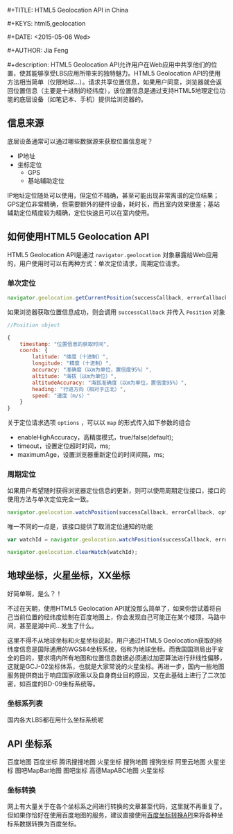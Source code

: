  #+TITLE: HTML5 Geolocation API in China

 #+KEYS: html5,geolocation

 #+DATE: <2015-05-06 Wed>

 #+AUTHOR: Jia Feng
 
 #+description: HTML5 Geolocation API允许用户在Web应用中共享他们的位置，使其能够享受LBS应用所带来的独特魅力。HTML5 Geolocation API的使用方法相当简单（仅限地球...）。请求共享位置信息，如果用户同意，浏览器就会返回位置信息（主要是十进制的经纬度），该位置信息是通过支持HTML5地理定位功能的底层设备（如笔记本、手机）提供给浏览器的。

## 信息来源

底层设备通常可以通过哪些数据源来获取位置信息呢？

*  IP地址
*  坐标定位
    *  GPS
    *  基站辅助定位
    
IP地址定位随处可以使用，但定位不精确，甚至可能出现非常离谱的定位结果；GPS定位非常精确，但需要额外的硬件设备，耗时长，而且室内效果很差；基站辅助定位精度较为精确，定位快速且可以在室内使用。

## 如何使用HTML5 Geolocation API

HTML5 Geolocation API是通过 `navigator.geolocation` 对象暴露给Web应用的，用户使用时可以有两种方式：单次定位请求，周期定位请求。

### 单次定位

```js
navigator.geolocation.getCurrentPosition(successCallback, errorCallback, options);
```

如果浏览器获取位置信息成功，则会调用 `successCallback` 并传入 `Position` 对象

```js
//Position object

{
    timestamp: "位置信息的获取时间",
    coords: {
        latitude: "维度（十进制）",
        longitude: "精度（十进制）",
        accuracy: "准确度（以m为单位，置信度95%）",
        altitude: "海拔（以m为单位）",
        altitudeAccuracy: "海拔准确度（以m为单位，置信度95%）",
        heading: "行进方向（相对于正北）",
        speed: "速度（m/s）"
    } 
}
```

关于定位请求选项 `options` ，可以以 `map` 的形式传入如下参数的组合

*  enableHighAccuracy，高精度模式，true/false(default);
*  timeout，设置定位超时时间，ms;
*  maximumAge，设置浏览器重新定位的时间间隔，ms;

### 周期定位

如果用户希望随时获得浏览器定位信息的更新，则可以使用周期定位接口，接口的使用方法与单次定位完全一致。

```js
navigator.geolocation.watchPosition(successCallback, errorCallback, options);
```

唯一不同的一点是，该接口提供了取消定位通知的功能

```js
var watchId = navigator.geolocation.watchPosition(successCallback, errorCallback, options);

navigator.geolocation.clearWatch(watchId);
```

## 地球坐标，火星坐标，XX坐标

好简单啊，是么？！

不过在天朝，使用HTML5 Geolocation API就没那么简单了，如果你尝试着将自己当前位置的经纬度绘制在百度地图上，你会发现自己可能正在某个楼顶，马路中间，甚至是湖中间...发生了什么。

这里不得不从地球坐标和火星坐标说起，用户通过HTML5 Geolocation获取的经纬度信息是国际通用的WGS84坐标系统，俗称为地球坐标。而我国国测局出于安全的目的，要求境内所有地图和位置信息数据必须通过加密算法进行非线性偏移，这就是GCJ-02坐标体系，也就是大家常说的火星坐标。再进一步，国内一些地图服务提供商出于响应国家政策以及自身商业目的原因，又在此基础上进行了二次加密，如百度的BD-09坐标系统等。

### 坐标系列表

国内各大LBS都在用什么坐标系统呢

API            坐标系
----------------------
百度地图        百度坐标
腾讯搜搜地图     火星坐标
搜狗地图        搜狗坐标
阿里云地图      火星坐标
图吧MapBar地图  图吧坐标
高德MapABC地图  火星坐标


### 坐标转换

网上有大量关于在各个坐标系之间进行转换的文章甚至代码，这里就不再重复了。但如果你恰好在使用百度地图的服务，建议直接使用[百度坐标转换API](http://developer.baidu.com/map/index.php?title=webapi/guide/changeposition)来将各种坐标系数据转换为百度坐标。